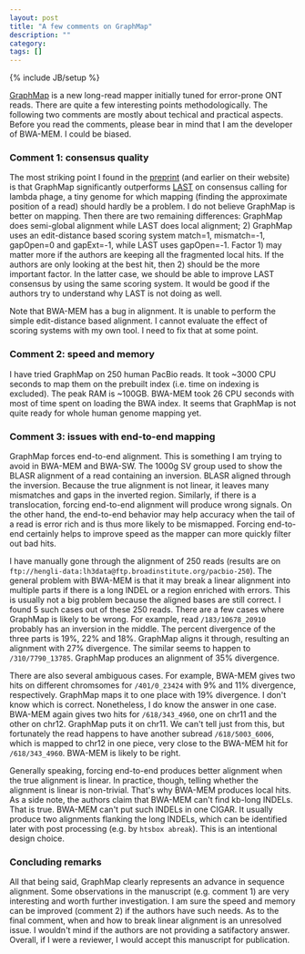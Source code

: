 ```yaml
---
layout: post
title: "A few comments on GraphMap"
description: ""
category: 
tags: []
---
```

{% include JB/setup %}

[GraphMap][gm] is a new long-read mapper initially tuned for error-prone ONT
reads. There are quite a few interesting points methodologically. The following
two comments are mostly about techical and practical aspects. Before you read
the comments, please bear in mind that I am the developer of BWA-MEM. I could
be biased.

### Comment 1: consensus quality

The most striking point I found in the [preprint][pp] (and earlier on their
website) is that GraphMap significantly outperforms [LAST][last] on consensus
calling for lambda phage, a tiny genome for which mapping (finding the
approximate position of a read) should hardly be a problem. I do not believe
GraphMap is better on mapping. Then there are two remaining differences:
GraphMap does semi-global alignment while LAST does local alignment; 2)
GraphMap uses an edit-distance based scoring system match=1, mismatch=-1,
gapOpen=0 and gapExt=-1, while LAST uses gapOpen=-1. Factor 1) may matter more
if the authors are keeping all the fragmented local hits. If the authors are
only looking at the best hit, then 2) should be the more important factor. In
the latter case, we should be able to improve LAST consensus by using the same
scoring system. It would be good if the authors try to understand why LAST
is not doing as well.

Note that BWA-MEM has a bug in alignment. It is unable to perform the simple
edit-distance based alignment. I cannot evaluate the effect of scoring systems
with my own tool. I need to fix that at some point.

### Comment 2: speed and memory

I have tried GraphMap on 250 human PacBio reads. It took ~3000 CPU seconds to
map them on the prebuilt index (i.e. time on indexing is excluded). The peak
RAM is ~100GB. BWA-MEM took 26 CPU seconds with most of time spent on loading
the BWA index. It seems that GraphMap is not quite ready for whole human genome
mapping yet.

### Comment 3: issues with end-to-end mapping

GraphMap forces end-to-end alignment. This is something I am trying to avoid in
BWA-MEM and BWA-SW. The 1000g SV group used to show the BLASR alignment of a
read containing an inversion. BLASR aligned through the inversion. Because the
true alignment is not linear, it leaves many mismatches and gaps in the
inverted region. Similarly, if there is a translocation, forcing end-to-end
alignment will produce wrong signals. On the other hand, the end-to-end
behavior may help accuracy when the tail of a read is error rich and is thus
more likely to be mismapped. Forcing end-to-end certainly helps to improve
speed as the mapper can more quickly filter out bad hits.

I have manually gone through the alignment of 250 reads (results are on
`ftp://hengli-data:lh3data@ftp.broadinstitute.org/pacbio-250`). The general
problem with BWA-MEM is that it may break a linear alignment into multiple
parts if there is a long INDEL or a region enriched with errors. This is
usually not a big problem because the aligned bases are still correct.
I found 5 such cases out of these 250 reads. There are a few cases where
GraphMap is likely to be wrong. For example, read `/183/10678_20910` probably
has an inversion in the middle.  The percent divergence of the three parts
is 19%, 22% and 18%. GraphMap aligns it through, resulting an alignment with
27% divergence. The similar seems to happen to `/310/7790_13785`. GraphMap
produces an alignment of 35% divergence.

There are also several ambiguous cases. For example, BWA-MEM gives
two hits on different chromsomes for `/401/0_23424` with 9% and 11% divergence,
respectively. GraphMap maps it to one place with 19% divergence. I don't know
which is correct. Nonetheless, I do know the answer in one case. BWA-MEM again
gives two hits for `/618/343_4960`, one on chr11 and the other on chr12.
GraphMap puts it on chr11. We can't tell just from this, but fortunately the
read happens to have another subread `/618/5003_6006`, which is mapped to chr12
in one piece, very close to the BWA-MEM hit for `/618/343_4960`. BWA-MEM is
likely to be right.

Generally speaking, forcing end-to-end produces better alignment when the true
alignment is linear. In practice, though, telling whether the alignment is
linear is non-trivial. That's why BWA-MEM produces local hits. As a side note,
the authors claim that BWA-MEM can't find kb-long INDELs. That is true. BWA-MEM
can't put such INDELs in one CIGAR. It usually produce two alignments flanking
the long INDELs, which can be identified later with post processing (e.g. by
`htsbox abreak`). This is an intentional design choice.

### Concluding remarks

All that being said, GraphMap clearly represents an advance in sequence
alignment. Some observations in the manuscript (e.g. comment 1) are very
interesting and worth further investigation. I am sure the speed and memory can
be improved (comment 2) if the authors have such needs. As to the final
comment, when and how to break linear alignment is an unresolved issue.
I wouldn't mind if the authors are not providing a satifactory answer.
Overall, if I were a reviewer, I would accept this manuscript for publication.

[gm]: https://github.com/isovic/graphmap
[pp]: http://biorxiv.org/content/early/2015/06/10/020719
[last]: http://last.cbrc.jp
